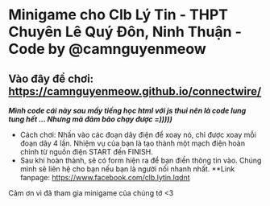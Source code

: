 # Minigame cho Clb Lý Tin - THPT Chuyên Lê Quý Đôn, Ninh Thuận - Code by @camnguyenmeow
## Vào đây để chơi: https://camnguyenmeow.github.io/connectwire/
***Mình code cái này sau mấy tiếng học html với js thui nên là code lung tung hết ... Nhưng mà đảm bảo chạy được =)))))***
- Cách chơi: Nhấn vào các đoạn dây điện để xoay nó, chỉ được xoay mỗi đoạn dây 4 lần. Nhiệm vụ của bạn là tạo thành một mạch điện hoàn chỉnh từ nguồn điện START đến FINISH.
- Sau khi hoàn thành, sẽ có form hiện ra để bạn điền thông tin vào. Chúng mình sẽ liên hệ cho bạn nếu bạn là người nối nhanh nhất.
**Link fanpage: https://www.facebook.com/clb.lytin.lqdnt

Cảm ơn vì đã tham gia minigame của chúng tớ <3
